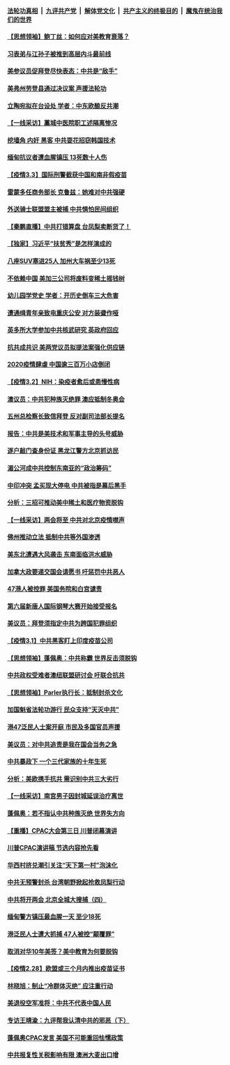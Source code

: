 ####  [法轮功真相](../../../../basic/blob/master/README.md?t=03041531) &nbsp;|&nbsp; [九评共产党](../../../../9ping.md/blob/master/README.md?t=03041531) &nbsp;|&nbsp; [解体党文化](../../../../jtdwh.md/blob/master/README.md?t=03041531)  &nbsp;|&nbsp; [共产主义的终极目的](../../../../gczydzjmd.md/blob/master/README.md?t=03041531) &nbsp;|&nbsp; [魔鬼在统治我们的世界](../../../../mgztzwmdsj.md/blob/master/README.md?t=03041531) 

#### [【思想领袖】鲍丁丝：如何应对美教育衰落？](../pages/nf4514/n12701449.md?t=03041531) 

#### [习表弟与江孙子被推到高层内斗最前线](../pages/nf4514/n12783463.md?t=03041531) 

#### [美参议员促拜登尽快表态：中共是“敌手”](../pages/nf4514/n12785795.md?t=03041531) 

#### [美弗州劳登县通过决议案 声援法轮功](../pages/nf4514/n12785715.md?t=03041531) 

#### [立陶宛拟在台设处 学者：中东欧酿反共潮](../pages/nf4514/n12787005.md?t=03041531) 

#### [【一线采访】藁城中医院职工述隔离惨况](../pages/nf4514/n12787219.md?t=03041531) 

#### [挖墙角 内奸 黑客 中共耍花招窃韩国技术](../pages/nf4514/n12787400.md?t=03041531) 

#### [缅甸抗议者遭血腥镇压 13死数十人伤](../pages/nf4514/n12787197.md?t=03041531) 

#### [【疫情3.3】国际刑警截获中国和南非假疫苗](../pages/nf4514/n12786552.md?t=03041531) 

#### [雷蒙多任商务部长 克鲁兹：她难对中共强硬](../pages/nf4514/n12785725.md?t=03041531) 

#### [外送骑士联盟盟主被捕 中共惧怕民间组织](../pages/nf4514/n12785699.md?t=03041531) 

#### [【秦鹏直播】中共打错算盘 台凤梨卖断货了！](../pages/nf4514/n12785594.md?t=03041531) 

#### [【独家】习近平“扶贫秀”是怎样演成的](../pages/nf4514/n12785227.md?t=03041531) 

#### [八座SUV塞进25人 加州大车祸至少13死](../pages/nf4514/n12785235.md?t=03041531) 

#### [不依赖中国 美加三公司将废料变稀土摇钱树](../pages/nf4514/n12785110.md?t=03041531) 

#### [幼儿园学党史 学者：开历史倒车三大危害](../pages/nf4514/n12785171.md?t=03041531) 

#### [遭通缉青年亲致电重庆公安 对方装聋作哑](../pages/nf4514/n12785279.md?t=03041531) 

#### [英多所大学参加中共核武研究 英政府回应](../pages/nf4514/n12785101.md?t=03041531) 

#### [抗共成共识 美两党议员拟提法案强化供应链](../pages/nf4514/n12784677.md?t=03041531) 

#### [2020疫情肆虐 中国逾三百万小店倒闭](../pages/nf4514/n12784772.md?t=03041531) 

#### [【疫情3.2】NIH：染疫者愈后或患慢性病](../pages/nf4514/n12784388.md?t=03041531) 

#### [澳议员：中共犯种族灭绝罪 澳应抵制冬奥会](../pages/nf4514/n12783351.md?t=03041531) 

#### [五州总检察长致信拜登 反对副司法部长提名](../pages/nf4514/n12784326.md?t=03041531) 

#### [报告：中共是美技术和军事主导的头号威胁](../pages/nf4514/n12783186.md?t=03041531) 

#### [逐户敲门查身份证 黑龙江警方北京抓访民](../pages/nf4514/n12783706.md?t=03041531) 

#### [湄公河成中共控制东南亚的“政治筹码”](../pages/nf4514/n12783829.md?t=03041531) 

#### [中印冲突 孟买现大停电 中共被指是幕后黑手](../pages/nf4514/n12783003.md?t=03041531) 

#### [分析：三招可推动美中稀土和医疗物资脱钩](../pages/nf4514/n12779806.md?t=03041531) 

#### [【一线采访】两会将至 中共对北京疫情噤声](../pages/nf4514/n12783072.md?t=03041531) 

#### [佛州推动立法 抵制中共等外国渗透](../pages/nf4514/n12783025.md?t=03041531) 

#### [美东北遭遇大风袭击 东南面临洪水威胁](../pages/nf4514/n12782976.md?t=03041531) 

#### [加拿大政要递交国会请愿书 吁惩罚中共恶人](../pages/nf4514/n12782626.md?t=03041531) 

#### [47港人被控罪 美国务院和白宫谴责](../pages/nf4514/n12782844.md?t=03041531) 

#### [第六届新唐人国际钢琴大赛开始接受报名](../pages/nf4514/n12782537.md?t=03041531) 

#### [美议员：拜登须指定中共为跨国犯罪组织](../pages/nf4514/n12782585.md?t=03041531) 

#### [【疫情3.1】中共黑客盯上印度疫苗公司](../pages/nf4514/n12782085.md?t=03041531) 

#### [【思想领袖】蓬佩奥：中共称霸 世界反击须脱钩](../pages/nf4514/n12781147.md?t=03041531) 

#### [中共政权受难者澳纽联盟研讨会 吁联合抗共](../pages/nf4514/n12781452.md?t=03041531) 

#### [【思想领袖】Parler执行长：抵制封杀文化](../pages/nf4514/n12775398.md?t=03041531) 

#### [加国魁省法轮功游行 民众支持“天灭中共”](../pages/nf4514/n12780983.md?t=03041531) 

#### [港47泛民人士案开庭 市民及多国官员声援](../pages/nf4514/n12781269.md?t=03041531) 

#### [美议员：对中共追责是我在国会当务之急](../pages/nf4514/n12781003.md?t=03041531) 

#### [中共暴政下 一个三代家族的十年生死](../pages/nf4514/n12780349.md?t=03041531) 

#### [分析：美欧携手抗共 需识别中共三大劣行](../pages/nf4514/n12775918.md?t=03041531) 

#### [【一线采访】南宫男子因封城延误治疗离世](../pages/nf4514/n12780944.md?t=03041531) 

#### [蓬佩奥：若不指认中共种族灭绝 世界失方向](../pages/nf4514/n12780847.md?t=03041531) 

#### [【重播】CPAC大会第三日 川普闭幕演讲](../pages/nf4514/n12779449.md?t=03041531) 

#### [川普CPAC演讲稿 节选内容抢先看](../pages/nf4514/n12780702.md?t=03041531) 

#### [华西村挤兑潮引关注“天下第一村”泡沫化](../pages/nf4514/n12780501.md?t=03041531) 

#### [中共无预警封杀 台湾朝野掀起抢救凤梨行动](../pages/nf4514/n12780243.md?t=03041531) 

#### [中共将开两会 北京全城大搜捕（四）](../pages/nf4514/n12780504.md?t=03041531) 

#### [缅甸警方镇压最血腥一天 至少18死](../pages/nf4514/n12780387.md?t=03041531) 

#### [港泛民人士遭大抓捕 47人被控“颠覆罪”](../pages/nf4514/n12780034.md?t=03041531) 

#### [取消对华10年美签？美中教育为何要脱钩](../pages/nf4514/n12777988.md?t=03041531) 

#### [【疫情2.28】欧盟或三个月内推出疫苗证书](../pages/nf4514/n12780129.md?t=03041531) 

#### [林晓旭：制止“冷群体灭绝” 应注重行动](../pages/nf4514/n12779736.md?t=03041531) 

#### [美退役空军准将：中共不代表中国人民](../pages/nf4514/n12771145.md?t=03041531) 

#### [专访王靖渝：九评帮我认清中共的邪恶（下）](../pages/nf4514/n12779814.md?t=03041531) 

#### [蓬佩奥CPAC发言 美国不可能重回怯懦政策](../pages/nf4514/n12779471.md?t=03041531) 

#### [中共报复性关税影响有限 澳洲大麦出口增](../pages/nf4514/n12779370.md?t=03041531) 

